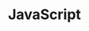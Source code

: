 ---
layout: list
title: JavaScript
slug: javascript
menu: true
submenu: true
order: 7
description: >
  JavaScript
---